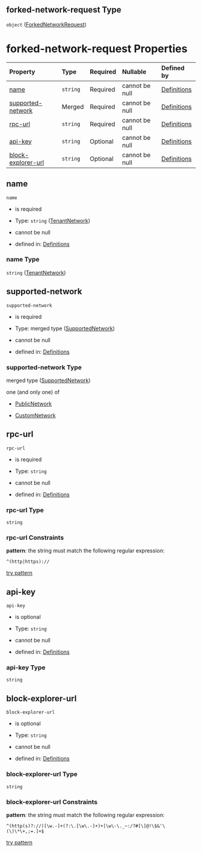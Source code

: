 ## forked-network-request Type

`object` ([ForkedNetworkRequest](definitions-definitions-forkednetworkrequest.md))

# forked-network-request Properties

| Property                                  | Type     | Required | Nullable       | Defined by                                                                                                                                                                               |
| :---------------------------------------- | :------- | :------- | :------------- | :--------------------------------------------------------------------------------------------------------------------------------------------------------------------------------------- |
| [name](#name)                             | `string` | Required | cannot be null | [Definitions](definitions-definitions-tenantnetwork.md "definitions.schema.json#/definitions/forked-network-request/properties/name")                                                    |
| [supported-network](#supported-network)   | Merged   | Required | cannot be null | [Definitions](definitions-definitions-supportednetwork.md "definitions.schema.json#/definitions/forked-network-request/properties/supported-network")                                    |
| [rpc-url](#rpc-url)                       | `string` | Required | cannot be null | [Definitions](definitions-definitions-forkednetworkrequest-properties-rpc-url.md "definitions.schema.json#/definitions/forked-network-request/properties/rpc-url")                       |
| [api-key](#api-key)                       | `string` | Optional | cannot be null | [Definitions](definitions-definitions-forkednetworkrequest-properties-api-key.md "definitions.schema.json#/definitions/forked-network-request/properties/api-key")                       |
| [block-explorer-url](#block-explorer-url) | `string` | Optional | cannot be null | [Definitions](definitions-definitions-forkednetworkrequest-properties-block-explorer-url.md "definitions.schema.json#/definitions/forked-network-request/properties/block-explorer-url") |

## name



`name`

*   is required

*   Type: `string` ([TenantNetwork](definitions-definitions-tenantnetwork.md))

*   cannot be null

*   defined in: [Definitions](definitions-definitions-tenantnetwork.md "definitions.schema.json#/definitions/forked-network-request/properties/name")

### name Type

`string` ([TenantNetwork](definitions-definitions-tenantnetwork.md))

## supported-network



`supported-network`

*   is required

*   Type: merged type ([SupportedNetwork](definitions-definitions-supportednetwork.md))

*   cannot be null

*   defined in: [Definitions](definitions-definitions-supportednetwork.md "definitions.schema.json#/definitions/forked-network-request/properties/supported-network")

### supported-network Type

merged type ([SupportedNetwork](definitions-definitions-supportednetwork.md))

one (and only one) of

*   [PublicNetwork](definitions-definitions-publicnetwork.md "check type definition")

*   [CustomNetwork](definitions-definitions-customnetwork.md "check type definition")

## rpc-url



`rpc-url`

*   is required

*   Type: `string`

*   cannot be null

*   defined in: [Definitions](definitions-definitions-forkednetworkrequest-properties-rpc-url.md "definitions.schema.json#/definitions/forked-network-request/properties/rpc-url")

### rpc-url Type

`string`

### rpc-url Constraints

**pattern**: the string must match the following regular expression:&#x20;

```regexp
^(http|https)://
```

[try pattern](https://regexr.com/?expression=%5E\(http%7Chttps\)%3A%2F%2F "try regular expression with regexr.com")

## api-key



`api-key`

*   is optional

*   Type: `string`

*   cannot be null

*   defined in: [Definitions](definitions-definitions-forkednetworkrequest-properties-api-key.md "definitions.schema.json#/definitions/forked-network-request/properties/api-key")

### api-key Type

`string`

## block-explorer-url



`block-explorer-url`

*   is optional

*   Type: `string`

*   cannot be null

*   defined in: [Definitions](definitions-definitions-forkednetworkrequest-properties-block-explorer-url.md "definitions.schema.json#/definitions/forked-network-request/properties/block-explorer-url")

### block-explorer-url Type

`string`

### block-explorer-url Constraints

**pattern**: the string must match the following regular expression:&#x20;

```regexp
^(http(s)?://)[\w.-]+(?:\.[\w\.-]+)+[\w\-\._~:/?#[\]@!\$&'\(\)\*\+,;=.]+$
```

[try pattern](https://regexr.com/?expression=%5E\(http\(s\)%3F%3A%2F%2F\)%5B%5Cw.-%5D%2B\(%3F%3A%5C.%5B%5Cw%5C.-%5D%2B\)%2B%5B%5Cw%5C-%5C._~%3A%2F%3F%23%5B%5C%5D%40!%5C%24%26'%5C\(%5C\)%5C*%5C%2B%2C%3B%3D.%5D%2B%24 "try regular expression with regexr.com")
